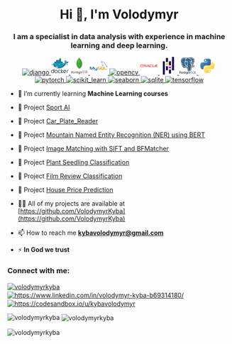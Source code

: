 <h1 align="center">Hi 👋, I'm Volodymyr</h1>
<h3 align="center">I am a specialist in data analysis with experience in machine learning and deep learning.</h3>
<p align="center"> <a href="https://www.djangoproject.com/" target="_blank" rel="noreferrer"> <img src="https://cdn.worldvectorlogo.com/logos/django.svg" alt="django" width="40" height="40"/> </a> <a href="https://www.docker.com/" target="_blank" rel="noreferrer"> <img src="https://raw.githubusercontent.com/devicons/devicon/master/icons/docker/docker-original-wordmark.svg" alt="docker" width="40" height="40"/> </a> <a href="https://www.mongodb.com/" target="_blank" rel="noreferrer"> <img src="https://raw.githubusercontent.com/devicons/devicon/master/icons/mongodb/mongodb-original-wordmark.svg" alt="mongodb" width="40" height="40"/> </a> <a href="https://www.mysql.com/" target="_blank" rel="noreferrer"> <img src="https://raw.githubusercontent.com/devicons/devicon/master/icons/mysql/mysql-original-wordmark.svg" alt="mysql" width="40" height="40"/> </a> <a href="https://opencv.org/" target="_blank" rel="noreferrer"> <img src="https://www.vectorlogo.zone/logos/opencv/opencv-icon.svg" alt="opencv" width="40" height="40"/> </a> <a href="https://www.oracle.com/" target="_blank" rel="noreferrer"> <img src="https://raw.githubusercontent.com/devicons/devicon/master/icons/oracle/oracle-original.svg" alt="oracle" width="40" height="40"/> </a> <a href="https://pandas.pydata.org/" target="_blank" rel="noreferrer"> <img src="https://raw.githubusercontent.com/devicons/devicon/2ae2a900d2f041da66e950e4d48052658d850630/icons/pandas/pandas-original.svg" alt="pandas" width="40" height="40"/> </a> <a href="https://www.postgresql.org" target="_blank" rel="noreferrer"> <img src="https://raw.githubusercontent.com/devicons/devicon/master/icons/postgresql/postgresql-original-wordmark.svg" alt="postgresql" width="40" height="40"/> </a> <a href="https://www.python.org" target="_blank" rel="noreferrer"> <img src="https://raw.githubusercontent.com/devicons/devicon/master/icons/python/python-original.svg" alt="python" width="40" height="40"/> </a> <a href="https://pytorch.org/" target="_blank" rel="noreferrer"> <img src="https://www.vectorlogo.zone/logos/pytorch/pytorch-icon.svg" alt="pytorch" width="40" height="40"/> </a> <a href="https://scikit-learn.org/" target="_blank" rel="noreferrer"> <img src="https://upload.wikimedia.org/wikipedia/commons/0/05/Scikit_learn_logo_small.svg" alt="scikit_learn" width="40" height="40"/> </a> <a href="https://seaborn.pydata.org/" target="_blank" rel="noreferrer"> <img src="https://seaborn.pydata.org/_images/logo-mark-lightbg.svg" alt="seaborn" width="40" height="40"/> </a> <a href="https://www.sqlite.org/" target="_blank" rel="noreferrer"> <img src="https://www.vectorlogo.zone/logos/sqlite/sqlite-icon.svg" alt="sqlite" width="40" height="40"/> </a> <a href="https://www.tensorflow.org" target="_blank" rel="noreferrer"> <img src="https://www.vectorlogo.zone/logos/tensorflow/tensorflow-icon.svg" alt="tensorflow" width="40" height="40"/> </a> </p>

- 🌱 I’m currently learning **Machine Learning courses**
- 🔭 Project [Sport AI]( https://github.com/VolodymyrKyba/sport_ai)
- 🔭 Project [Car_Plate_Reader]( https://github.com/VolodymyrKyba/Car_Plate_Reader)
- 🔭 Project [Mountain Named Entity Recognition (NER) using BERT](https://github.com/VolodymyrKyba/Intership_test/tree/main/Task_1)
- 🔭 Project [Image Matching with SIFT and BFMatcher](https://github.com/VolodymyrKyba/Intership_test/tree/main/Task_2)
- 🔭 Project [Plant Seedling Classification](https://github.com/VolodymyrKyba/project_plant_seedling_classification)
- 🔭 Project [Film Review Classification](https://github.com/VolodymyrKyba/project_film_review_classification)
- 🔭 Project [House Price Prediction](https://github.com/VolodymyrKyba/project_house_price_predict)

- 👨‍💻 All of my projects are available at [https://github.com/VolodymyrKyba](https://github.com/VolodymyrKyba)

- 📫 How to reach me **kybavolodymyr@gmail.com**


- ⚡ **In God we trust**

<h3 align="left">Connect with me:</h3>
<p align="left">
<a href="https://t.me/kyba_volodymyr" target="blank"><img align="center" src="https://raw.githubusercontent.com/maurodesouza/profile-readme-generator/master/src/assets/icons/social/telegram/default.svg" alt="volodymyrkyba" height="30" width="40" /></a>
<a href="https://linkedin.com/in/https://www.linkedin.com/in/volodymyr-kyba-b69314180/" target="blank"><img align="center" src="https://raw.githubusercontent.com/rahuldkjain/github-profile-readme-generator/master/src/images/icons/Social/linked-in-alt.svg" alt="https://www.linkedin.com/in/volodymyr-kyba-b69314180/" height="30" width="40" /></a>
<a href="https://codesandbox.com/https://codesandbox.io/u/kybavolodymyr" target="blank"><img align="center" src="https://raw.githubusercontent.com/rahuldkjain/github-profile-readme-generator/master/src/images/icons/Social/codesandbox.svg" alt="https://codesandbox.io/u/kybavolodymyr" height="30" width="40" /></a>
</p>



<p><img align="left" src="https://github-readme-stats.vercel.app/api/top-langs?username=volodymyrkyba&show_icons=true&locale=en&layout=compact" alt="volodymyrkyba" /></p>

<p>&nbsp;<img align="center" src="https://github-readme-stats.vercel.app/api?username=volodymyrkyba&show_icons=true&locale=en" alt="volodymyrkyba" /></p>

<p><img align="center" src="https://github-readme-streak-stats.herokuapp.com/?user=volodymyrkyba&" alt="volodymyrkyba" /></p>
